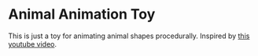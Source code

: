# Animal Animation Toy

This is just a toy for animating animal shapes procedurally.
Inspired by [this youtube video](https://www.youtube.com/watch?v=qlfh_rv6khY).
